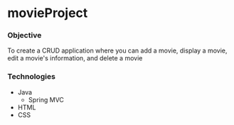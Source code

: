 <html>
<body>
<h1>movieProject</h1>
<h3>Objective</h3>
<p>To create a CRUD application where you can add a movie, display a movie, edit a movie's information, and delete a movie</p>
<h3>Technologies</h3>
<ul>
	<li>Java
	<ul>
		<li>Spring MVC</li>
	</ul>
	<li>HTML</li>
	<li>CSS</li>
</ul>
</body>
</html>

